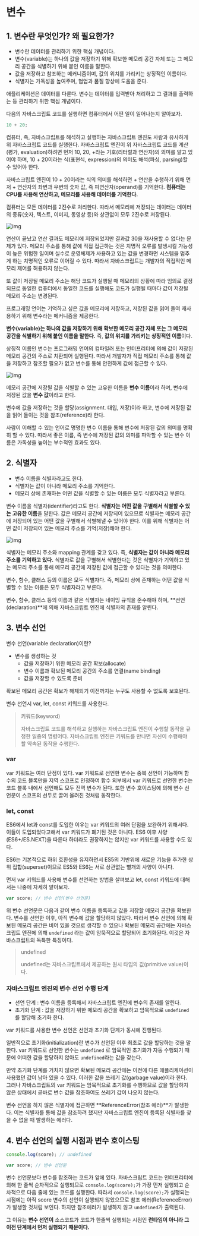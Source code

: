 # 변수

## 1. 변수란 무엇인가? 왜 필요한가?

- 변수란 데이터를 관리하기 위한 핵심 개념이다.
- 변수(variable)는 하나의 값을 저장하기 위해 확보한 메모리 공간 자체 또는 그 메모리 공간을 식별하기 위해 붙인 이름을 말한다.
- 값을 저장하고 참조하는 메커니즘이며, 값의 위치를 가리키는 상징적인 이름이다.
- 식별자는 가독성을 높여주며, 협업과 품질 향상에 도움을 준다.



애플리케이션은 데이터를 다룬다. 변수는 데이터를 입력받아 처리하고 그 결과를 출력하는 등 관리하기 위한 핵심 개념이다.

다음의 자바스크립트 코드를 실행하면 컴퓨터에서 어떤 일이 일어나는지 알아보자.

```javascript
10 + 20;
```

컴퓨터, 즉, 자바스크립트를 해석하고 실행하는 자바스크립트 엔진도 사람과 유사하게 위 자바스크립트 코드를 실행한다. 자바스크립트 엔진이 위 자바스크립트 코드를 계산(평가, evaluation)하려면 먼저 10, 20, +라는 기호(리터럴과 연산자)의 의미를 알고 있어야 하며, 10 + 20이라는 식(표현식, expression)의 의미도 해석(파싱, parsing)할 수 있어야 한다.

자바스크립트 엔진이 10 + 20이라는 식의 의미를 해석하면 + 연산을 수행하기 위해 먼저 + 연산자의 좌변과 우변의 숫자 값, 즉 피연산자(operand)를 기억한다. **컴퓨터는 CPU를 사용해 연산하고, 메모리를 사용해 데이터를 기억한다.**

컴퓨터는 모든 데이터를 2진수로 처리한다. 따라서 메모리에 저장되는 데이터는 데이터의 종류(숫자, 텍스트, 이미지, 동영상 등)와 상관없이 모두 2진수로 저장된다.

![img](https://poiemaweb.com/assets/fs-images/4-2.png)

[poiemaweb.com]: https://poiemaweb.com/fastcampus/variable "메모리에 기억된 데이터와 CPU의 연산"

연산이 끝났고 연산 결과도 메모리에 저장되었지만 결과값 30을 재사용할 수 없다는 문제가 있다. 메모리 주소를 통해 값에 직접 접근하는 것은 치명적 오류를 발생시킬 가능성이 높은 위험한 일이며 실수로 운영체제가 사용하고 있는 값을 변경하면 시스템을 멈추게 하는 치명적인 오류로 이어질 수 있다. 따라서 자바스크립트는 개발자의 직접적인 메모리 제어를 허용하지 않는다.

또 값이 저장될 메모리 주소는 해당 코드가 실행될 때 메모리의 상황에 따라 임의로 결정되므로 동일한 컴퓨터에서 동일한 코드를 실행해도 코드가 실행될 때마다 값이 저장될 메모리 주소는 변경된다.

프로그래밍 언어는 기억하고 싶은 값을 메모리에 저장하고, 저장된 값을 읽어 들여 재사용하기 위해 변수라는 메커니즘을 제공한다.

**변수(variable)는 하나의 값을 저장하기 위해 확보한 메모리 공간 자체 또는 그 메모리 공간을 식별하기 위해 붙인 이름을 말한다.** 즉, **값의 위치를 가리키는 상징적인 이름**이다.

상징적 이름인 변수는 프로그래밍 언어의 컴파일러 또는 인터프리터에 의해 값이 저장된 메모리 공간의 주소로 치환되어 실행된다. 따라서 개발자가 직접 메모리 주소를 통해 값을 저장하고 참조할 필요가 없고 변수를 통해 안전하게 값에 접근할 수 있다.

![img](https://poiemaweb.com/assets/fs-images/4-3.png)

[poiemaweb.com]: https://poiemaweb.com/fastcampus/variable "값의 생성과 변수에의 할당"

메모리 공간에 저장될 값을 식별할 수 있는 고유한 이름을 **변수 이름**이라 하며, 변수에 저장된 값을 **변수 값**이라고 한다.

변수에 값을 저장하는 것을 할당(assignment. 대입, 저장)이라 하고, 변수에 저장된 값을 읽어 들이는 것을 참조(reference)라 한다.

사람이 이해할 수 있는 언어로 명명한 변수 이름을 통해 변수에 저장된 값의 의미를 명확히 할 수 있다. 따라서 좋은 이름, 즉 변수에 저장된 값의 의미를 파악할 수 있는 변수 이름은 가독성을 높이는 부수적인 효과도 있다.



## 2. 식별자

- 변수 이름을 식별자라고도 한다.
- 식별자는 값이 아니라 메모리 주소를 기억한다.
- 메모리 상에 존재하는 어떤 값을 식별할 수 있는 이름은 모두 식별자라고 부른다.



변수 이름을 식별자(identifier)라고도 한다. **식별자는 어떤 값을 구별해서 식별할 수 있는 고유한 이름**을 말한다. 값은 메모리 공간에 저장되어 있으므로 식별자는 메모리 공간에 저장되어 있는 어떤 값을 구별해서 식별해낼 수 있어야 한다. 이를 위해 식별자는 어떤 값이 저장되어 있는 메모리 주소를 기억(저장)해야 한다.

![img](https://poiemaweb.com/assets/fs-images/4-5.png)

[poiemaweb.com]: https://poiemaweb.com/fastcampus/variable "식별자"

식별자는 메모리 주소와 mapping 관계를 갖고 있다. 즉, **식별자는 값이 아니라 메모리 주소를 기억하고 있다.** 식별자로 값을 구별해서 식별한다는 것은 식별자가 기억하고 있는 메모리 주소를 통해 메모리 공간에 저장된 값에 접근할 수 있다는 것을 의미한다.

변수, 함수, 클래스 등의 이름은 모두 식별자다. 즉, 메모리 상에 존재하는 어떤 값을 식별할 수 있는 이름은 모두 식별자라고 부른다.

변수, 함수, 클래스 등의 이름과 같은 식별자는 네이밍 규칙을 준수해야 하며, **선언(declaration)**에 의해 자바스크립트 엔진에 식별자의 존재를 알린다. 



## 3. 변수 선언

변수 선언(variable declaration)이란? 

- 변수를 생성하는 것
  - 값을 저장하기 위한 메모리 공간 확보(allocate)
  - 변수 이름과 확보된 메모리 공간의 주소를 연결(name binding)
  - 값을 저장할 수 있도록 준비

확보된 메모리 공간은 확보가 해제되기 이전까지는 누구도 사용할 수 없도록 보호된다.

변수 선언시 var, let, const 키워드를 사용한다.



> 키워드(keyword)
>
> 자바스크립트 코드를 해석하고 실행하는 자바스크립트 엔진이 수행할 동작을 규정한 일종의 명령어다. 자바스크립트 엔진은 키워드를 만나면 자신이 수행해야 할 약속된 동작을 수행한다.



### var

var 키워드는 여러 단점이 있다. var 키워드로 선언한 변수는 중복 선언이 가능하며 함수의 코드 블록만을 지역 스코프로 인정하여 함수 외부에서 var 키워드로 선언한 변수는 코드 블록 내에서 선언해도 모두 전역 변수가 된다. 또한 변수 호이스팅에 의해 변수 선언문이 스코프의 선두로 끌어 올려진 것처럼 동작한다. 



### let, const

ES6에서 let과 const를 도입한 이유는 var 키워드의 여러 단점을 보완하기 위해서다. 이들이 도입되었다고해서 var 키워드가 폐기된 것은 아니다. ES6 이후 사양(ES6+/ES.NEXT)을 따른다 하더라도 권장하지는 않지만 var 키워드를 사용할 수도 있다.

ES6는 기본적으로 하위 호환성을 유지하면서 ES5의 기반위에 새로운 기능을 추가한 상위 집합(superset)이므로 ES5와 ES6는 서로 상관없는 별개의 사양이 아니다.  



먼저 var 키워드를 사용해 변수를 선언하는 방법을 살펴보고 let, const 키워드에 대해서는 나중에 자세히 알아보자.

```javascript
var score; // 변수 선언(변수 선언문)
```

위 변수 선언문은 다음과 같이 변수 이름을 등록하고 값을 저장할 메모리 공간을 확보한다. 변수를 선언한 이후, 아직 변수에 값을 할당하지 않았다. 따라서 변수 선언에 의해 확보된 메모리 공간은 비어 있을 것으로 생각할 수 있으나 확보된 메모리 공간에는 자바스크립트 엔진에 의해 `undefined` 라는 값이 암묵적으로 할당되어 초기화된다. 이것은 자바스크립트의 독특한 특징이다.



> undefined
>
> undefined는 자바스크립트에서 제공하는 원시 타입의 값(primitive value)이다.



### 자바스크립트 엔진의 변수 선언 수행 단계

- 선언 단계 : 변수 이름을 등록해서 자바스크립트 엔진에 변수의 존재를 알린다.
- 초기화 단계 : 값을 저장하기 위한 메모리 공간을 확보하고 암묵적으로 `undefined`를 할당해 초기화 한다.

var 키워드를 사용한 변수 선언은 선언과 초기화 단계가 동시에 진행된다. 

일반적으로 초기화(initialization)란 변수가 선언된 이후 최초로 값을 할당하는 것을 말한다. var 키워드로 선언한 변수는 `undefined` 로 암묵적인 초기화가 자동 수행되기 때문에 어떠한 값을 할당하지 않아도 `undefined`라는 값을 갖는다.

만약 초기화 단계를 거치지 않으면 확보된 메모리 공간에는 이전에 다른 애플리케이션이 사용했던 값이 남아 있을 수 있다. 이러한 값을 쓰레기 값(garbage value)이라 한다. 그러나 자바스크립트의 var 키워드는 암묵적으로 초기화를 수행하므로 값을 할당하지 않은 상태에서 곧바로 변수 값을 참조하여도 쓰레기 값이 나오지 않는다.

변수 선언을 하지 않은 식별자에 접근하면 **ReferenceError(참조 에러)**가 발생한다. 이는 식별자를 통해 값을 참조하려 했지만 자바스크립트 엔진이 등록된 식별자를 찾을 수 없을 때 발생하는 에러다.



## 4. 변수 선언의 실행 시점과 변수 호이스팅

```javascript
console.log(score); // undefined

var score; // 변수 선언문
```

변수 선언문보다 변수를 참조하는 코드가 앞에 있다. 자바스크립트 코드는 인터프리터에 의해 한 줄씩 순차적으로 실행되므로 `console.log(score);`가 가장 먼저 실행되고 순차적으로 다음 줄에 있는 코드를 실행한다. 따라서  `console.log(score);`가 실행되는 시점에는 아직 score 변수의 선언이 실행되지 않았으므로 참조 에러(ReferenceError)가 발생할 것처럼 보인다. 하지만 참조에러가 발생하지 않고  `undefined`가 출력된다.

그 이유는 **변수 선언이** 소스코드가 코드가 한줄씩 실행되는 시점인 **런타임이 아니라 그 이전 단계에서 먼저 실행되기 때문이다.**

